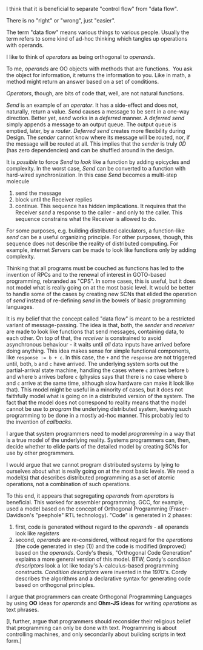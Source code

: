 I think that it is beneficial to separate "control flow" from "data flow".

There is no "right" or "wrong", just "easier".

The term "data flow" means various things to various people.  Usually the term refers to some kind of ad-hoc thinking which tangles up operations with operands.

I like to think of *operators* as being orthogonal to *operands*.

To me, *operands* are OO objects with methods that are functions.  You ask the object for information, it returns the information to you.  Like in math, a method might return an answer based on a set of conditions.

*Operators*, though, are bits of code that, well, are not natural functions.

*Send* is an example of an *operator*.  It has a side-effect and does not, naturally, return a value.  *Send* causes a message to be sent in a one-way direction.  Better yet, *send* works in a *deferred* manner.  A *deferred send* simply appends a message to an output queue.  The output queue is emptied, later, by a *router*.  *Deferred send* creates more flexibility during Design.  The *sender* cannot know where its message will be routed, nor, if the message will be routed at all.  This implies that the *sender* is truly *0D* (has zero dependencies) and can be shuffled around in the design.

It is *possible* to force *Send* to *look* like a function by adding epicycles and complexity.  In the worst case, *Send* can be converted to a function with hard-wired synchronization.  In this case *Send* becomes a multi-step molecule
1. send the message
2. block until the Receiver replies
3. continue.
This sequence has hidden implications.  It requires that the Receiver *send* a response to the caller - and only to the caller.  This sequence constrains what the Receiver is allowed to do.

For some purposes, e.g. building distributed calculators, a function-like *send* can be a useful organizing principle.  For other purposes, though, this sequence does not describe the reality of distributed computing.  For example, internet *Servers* can be made to look like functions only by adding complexity.

Thinking that all programs must be couched as functions has led to the invention of RPCs and to the renewal of interest in GOTO-based programming, rebranded as "CPS".  In some cases, this is useful, but it does not model what is really going on at the most basic level.  It would be better to handle some of the cases by creating new SCNs that elided the operation of *send* instead of re-defining *send* in the bowels of basic programming languages.

It is my belief that the concept called "data flow" is meant to be a restricted variant of message-passing.  The idea is that, both, the *sender* and *receiver* are made to look like functions that send messages, containing data, to each other.  On top of that, the *receiver* is constrained to avoid asynchronous behaviour - it waits until *all* data inputs have arrived before doing anything.  This idea makes sense for simple functional components, like `response := b + c`.  In  this case, the `+` and the `response` are not triggered until, both, `b` and `c` have arrived.  The underlying system sorts out the partial-arrival state machine, handling the cases where `c` arrives before `b` and where `b` arrives before `c` (physics says that there is no case where `b` and `c` arrive at the same time, although slow hardware can make it look like that).  This model might be useful in a minority of cases, but it does not faithfully model what is going on in a distributed version of the system.  The fact that the model does not correspond to reality means that the model cannot be use to *program* the underlying distributed system, leaving such programming to be done in a mostly ad-hoc manner.  This probably led to the invention of *callbacks*.
 
I argue that system programmers need to model *programming* in a way that is a true model of the underlying reality.  Systems programmers can, then, decide whether to elide parts of the detailed model by creating SCNs for use by other programmers.

I would argue that we cannot program distributed systems by lying to ourselves about what is really going on at the most basic levels.  We need a model(s) that describes distributed programming as a set of atomic operations, not a combination of such operations.

To this end, it appears that segregating *operands* from *operators* is beneficial.  This worked for assembler programming.  GCC, for example, used a model based on the concept of Orthogonal Programming (Fraser-Davidson's "peephole" RTL technology).  "Code" is generated in 2 phases:
1. first, code is generated without regard to the *operands* - all operands look like *registers*
2. second, *operands* are re-considered, without regard for the *operations* (the code generated in step (1)) and the code is modified (improved) based on the *operands*.
Cordy's thesis, "Orthogonal Code Generation" explains a more general version of this model.  BTW, Cordy's *condition descriptors* look a lot like today's λ-calculus-based programming constructs.  *Condition descriptors* were invented in the 1970's.  Cordy describes the algorithms and a declarative syntax for generating code based on orthogonal principles.  

I argue that programmers can create Orthogonal Programming Languages by using **OO** ideas for *operands* and **Ohm-JS** ideas for writing *operations* as text phrases.

[I, further, argue that programmers should reconsider their religious belief that programming can only be done with text.  Programming is about controlling machines, and only secondarily about building scripts in text form.]
